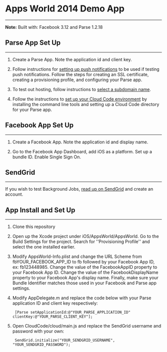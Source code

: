 # Apps World 2014 Demo App
----

**Note:** Built with: Facebook 3.12 and Parse 1.2.18

## Parse App Set Up
--------

1. Create a Parse App. Note the application id and client key.

1. Follow instructions for [setting up push notifications](https://www.parse.com/tutorials/ios-push-notifications) to be used if testing push notifications. Follow the steps for creating an SSL certificate, creating a provisioning profile, and configuring your Parse app.

1. To test out hosting, follow instructions to [select a subdomain name](https://www.parse.com/docs/hosting_guide#started-hostname).

1. Follow the instructions to [set up your Cloud Code environment](https://www.parse.com/docs/cloud_code_guide#started) by installing the command line tools and setting up a Cloud Code directory for your Parse app.

## Facebook App Set Up
---------

1. Create a Facebook App. Note the application id and display name.

1. Go to the Facebook App Dashboard, add iOS as a platform. Set up a bundle ID. Enable Single Sign On.

## SendGrid
--------------

If you wish to test Background Jobs, [read up on SendGrid](https://www.parse.com/docs/cloud_modules_guide#sendgrid) and create an account.

## App Install and Set Up
--------

1. Clone this repository

1. Open up the Xcode project under iOS/AppsWorld/AppsWorld. Go to the Build Settings for the project. Search for ''Provisioning Profile'' and select the one installed earlier.

1. Modify AppsWorld-Info.plist and change the URL Scheme from fbYOUR_FACEBOOK_APP_ID to fb followed by your Facebook App ID, ex: fb123448985. Change the value of the FacebookAppID property to your Facebook App ID. Change the value of the FacebookDisplayName property to your Facebook App's display name. Finally, make sure your Bundle Identifier matches those used in your Facebook and Parse app settings.

1. Modify AppDelegate.m and replace the code below with your Parse application ID and client key respectively:

        [Parse setApplicationId:@"YOUR_PARSE_APPLICATION_ID" clientKey:@"YOUR_PARSE_CLIENT_KEY"];

1. Open CloudCode/cloud/main.js and replace the SendGrid username and password with your own:

        SendGrid.initialize("YOUR_SENDGRID_USERNAME", "YOUR_SENDGRID_PASSWORD");
